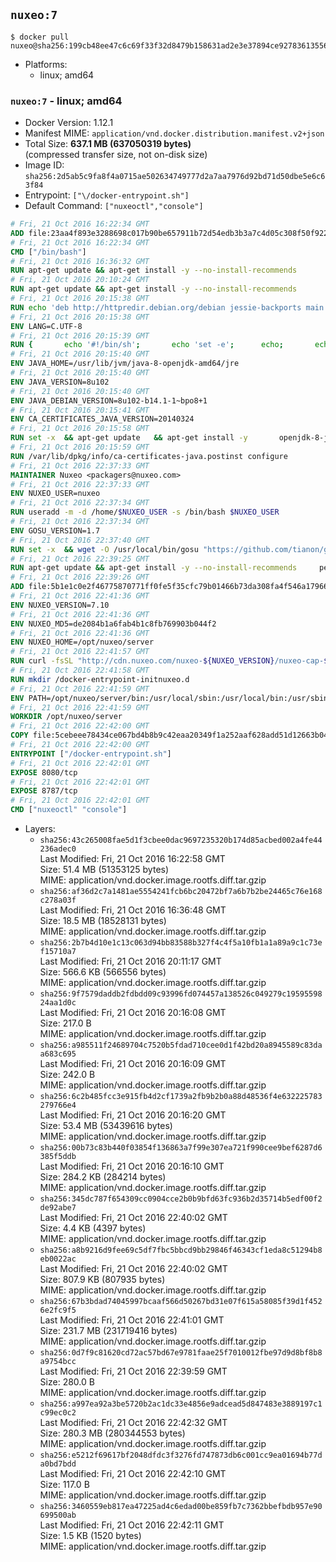 ## `nuxeo:7`

```console
$ docker pull nuxeo@sha256:199cb48ee47c6c69f33f32d8479b158631ad2e3e37894ce92783613556ac6fa8
```

-	Platforms:
	-	linux; amd64

### `nuxeo:7` - linux; amd64

-	Docker Version: 1.12.1
-	Manifest MIME: `application/vnd.docker.distribution.manifest.v2+json`
-	Total Size: **637.1 MB (637050319 bytes)**  
	(compressed transfer size, not on-disk size)
-	Image ID: `sha256:2d5ab5c9fa8f4a0715ae502634749777d2a7aa7976d92bd71d50dbe5e6c63f84`
-	Entrypoint: `["\/docker-entrypoint.sh"]`
-	Default Command: `["nuxeoctl","console"]`

```dockerfile
# Fri, 21 Oct 2016 16:22:34 GMT
ADD file:23aa4f893e3288698c017b90be657911b72d54edb3b3a7c4d05c308f50f9228f in / 
# Fri, 21 Oct 2016 16:22:34 GMT
CMD ["/bin/bash"]
# Fri, 21 Oct 2016 16:36:32 GMT
RUN apt-get update && apt-get install -y --no-install-recommends 		ca-certificates 		curl 		wget 	&& rm -rf /var/lib/apt/lists/*
# Fri, 21 Oct 2016 20:10:24 GMT
RUN apt-get update && apt-get install -y --no-install-recommends 		bzip2 		unzip 		xz-utils 	&& rm -rf /var/lib/apt/lists/*
# Fri, 21 Oct 2016 20:15:38 GMT
RUN echo 'deb http://httpredir.debian.org/debian jessie-backports main' > /etc/apt/sources.list.d/jessie-backports.list
# Fri, 21 Oct 2016 20:15:38 GMT
ENV LANG=C.UTF-8
# Fri, 21 Oct 2016 20:15:39 GMT
RUN { 		echo '#!/bin/sh'; 		echo 'set -e'; 		echo; 		echo 'dirname "$(dirname "$(readlink -f "$(which javac || which java)")")"'; 	} > /usr/local/bin/docker-java-home 	&& chmod +x /usr/local/bin/docker-java-home
# Fri, 21 Oct 2016 20:15:40 GMT
ENV JAVA_HOME=/usr/lib/jvm/java-8-openjdk-amd64/jre
# Fri, 21 Oct 2016 20:15:40 GMT
ENV JAVA_VERSION=8u102
# Fri, 21 Oct 2016 20:15:40 GMT
ENV JAVA_DEBIAN_VERSION=8u102-b14.1-1~bpo8+1
# Fri, 21 Oct 2016 20:15:41 GMT
ENV CA_CERTIFICATES_JAVA_VERSION=20140324
# Fri, 21 Oct 2016 20:15:58 GMT
RUN set -x 	&& apt-get update 	&& apt-get install -y 		openjdk-8-jre-headless="$JAVA_DEBIAN_VERSION" 		ca-certificates-java="$CA_CERTIFICATES_JAVA_VERSION" 	&& rm -rf /var/lib/apt/lists/* 	&& [ "$JAVA_HOME" = "$(docker-java-home)" ]
# Fri, 21 Oct 2016 20:15:59 GMT
RUN /var/lib/dpkg/info/ca-certificates-java.postinst configure
# Fri, 21 Oct 2016 22:37:33 GMT
MAINTAINER Nuxeo <packagers@nuxeo.com>
# Fri, 21 Oct 2016 22:37:33 GMT
ENV NUXEO_USER=nuxeo
# Fri, 21 Oct 2016 22:37:34 GMT
RUN useradd -m -d /home/$NUXEO_USER -s /bin/bash $NUXEO_USER
# Fri, 21 Oct 2016 22:37:34 GMT
ENV GOSU_VERSION=1.7
# Fri, 21 Oct 2016 22:37:40 GMT
RUN set -x 	&& wget -O /usr/local/bin/gosu "https://github.com/tianon/gosu/releases/download/$GOSU_VERSION/gosu-$(dpkg --print-architecture)" 	&& wget -O /usr/local/bin/gosu.asc "https://github.com/tianon/gosu/releases/download/$GOSU_VERSION/gosu-$(dpkg --print-architecture).asc" 	&& export GNUPGHOME="$(mktemp -d)" 	&& gpg --keyserver ha.pool.sks-keyservers.net --recv-keys B42F6819007F00F88E364FD4036A9C25BF357DD4 	&& gpg --batch --verify /usr/local/bin/gosu.asc /usr/local/bin/gosu 	&& rm -r "$GNUPGHOME" /usr/local/bin/gosu.asc 	&& chmod +x /usr/local/bin/gosu 	&& gosu nobody true
# Fri, 21 Oct 2016 22:39:25 GMT
RUN apt-get update && apt-get install -y --no-install-recommends     perl     locales     pwgen     imagemagick     ffmpeg2theora     ufraw     poppler-utils     libreoffice     libwpd-tools     exiftool     ghostscript  && rm -rf /var/lib/apt/lists/*
# Fri, 21 Oct 2016 22:39:26 GMT
ADD file:5b1e1c0e2f46775870771ff0fe5f35cfc79b01466b73da308fa4f546a1796610 in /etc/ImageMagick/policy.xml 
# Fri, 21 Oct 2016 22:41:36 GMT
ENV NUXEO_VERSION=7.10
# Fri, 21 Oct 2016 22:41:36 GMT
ENV NUXEO_MD5=de2084b1a6fab4b1c8fb769903b044f2
# Fri, 21 Oct 2016 22:41:36 GMT
ENV NUXEO_HOME=/opt/nuxeo/server
# Fri, 21 Oct 2016 22:41:57 GMT
RUN curl -fsSL "http://cdn.nuxeo.com/nuxeo-${NUXEO_VERSION}/nuxeo-cap-${NUXEO_VERSION}-tomcat.zip" -o /tmp/nuxeo-distribution-tomcat.zip     && echo "$NUXEO_MD5 /tmp/nuxeo-distribution-tomcat.zip" | md5sum -c -     && mkdir -p /tmp/nuxeo-distribution $(dirname $NUXEO_HOME)     && unzip -q -d /tmp/nuxeo-distribution /tmp/nuxeo-distribution-tomcat.zip     && DISTDIR=$(/bin/ls /tmp/nuxeo-distribution | head -n 1)     && mv /tmp/nuxeo-distribution/$DISTDIR $NUXEO_HOME     && sed -i -e "s/^org.nuxeo.distribution.package.*/org.nuxeo.distribution.package=docker/" $NUXEO_HOME/templates/common/config/distribution.properties     && rm -rf /tmp/nuxeo-distribution*     && chmod +x $NUXEO_HOME/bin/*ctl $NUXEO_HOME/bin/*.sh
# Fri, 21 Oct 2016 22:41:58 GMT
RUN mkdir /docker-entrypoint-initnuxeo.d
# Fri, 21 Oct 2016 22:41:59 GMT
ENV PATH=/opt/nuxeo/server/bin:/usr/local/sbin:/usr/local/bin:/usr/sbin:/usr/bin:/sbin:/bin
# Fri, 21 Oct 2016 22:41:59 GMT
WORKDIR /opt/nuxeo/server
# Fri, 21 Oct 2016 22:42:00 GMT
COPY file:5cebeee78434ce067bd4b8b9c42eaa20349f1a252aaf628add51d12663b04917 in / 
# Fri, 21 Oct 2016 22:42:00 GMT
ENTRYPOINT ["/docker-entrypoint.sh"]
# Fri, 21 Oct 2016 22:42:01 GMT
EXPOSE 8080/tcp
# Fri, 21 Oct 2016 22:42:01 GMT
EXPOSE 8787/tcp
# Fri, 21 Oct 2016 22:42:01 GMT
CMD ["nuxeoctl" "console"]
```

-	Layers:
	-	`sha256:43c265008fae5d1f3cbee0dac9697235320b174d85acbed002a4fe44236adec0`  
		Last Modified: Fri, 21 Oct 2016 16:22:58 GMT  
		Size: 51.4 MB (51353125 bytes)  
		MIME: application/vnd.docker.image.rootfs.diff.tar.gzip
	-	`sha256:af36d2c7a1481ae5554241fcb6bc20472bf7a6b7b2be24465c76e168c278a03f`  
		Last Modified: Fri, 21 Oct 2016 16:36:48 GMT  
		Size: 18.5 MB (18528131 bytes)  
		MIME: application/vnd.docker.image.rootfs.diff.tar.gzip
	-	`sha256:2b7b4d10e1c13c063d94bb83588b327f4c4f5a10fb1a1a89a9c1c73ef15710a7`  
		Last Modified: Fri, 21 Oct 2016 20:11:17 GMT  
		Size: 566.6 KB (566556 bytes)  
		MIME: application/vnd.docker.image.rootfs.diff.tar.gzip
	-	`sha256:9f7579daddb2fdbdd09c93996fd074457a138526c049279c1959559824aa1d0c`  
		Last Modified: Fri, 21 Oct 2016 20:16:08 GMT  
		Size: 217.0 B  
		MIME: application/vnd.docker.image.rootfs.diff.tar.gzip
	-	`sha256:a985511f24689704c7520b5fdad710cee0d1f42bd20a8945589c83daa683c695`  
		Last Modified: Fri, 21 Oct 2016 20:16:09 GMT  
		Size: 242.0 B  
		MIME: application/vnd.docker.image.rootfs.diff.tar.gzip
	-	`sha256:6c2b485fcc3e915fb4d2cf1739a2fb9b2b0a88d48536f4e632225783279766e4`  
		Last Modified: Fri, 21 Oct 2016 20:16:20 GMT  
		Size: 53.4 MB (53439616 bytes)  
		MIME: application/vnd.docker.image.rootfs.diff.tar.gzip
	-	`sha256:00b73c83b440f03854f136863a7f99e307ea721f990cee9bef6287d6385f5ddb`  
		Last Modified: Fri, 21 Oct 2016 20:16:10 GMT  
		Size: 284.2 KB (284214 bytes)  
		MIME: application/vnd.docker.image.rootfs.diff.tar.gzip
	-	`sha256:345dc787f654309cc0904cce2b0b9bfd63fc936b2d35714b5edf00f2de92abe7`  
		Last Modified: Fri, 21 Oct 2016 22:40:02 GMT  
		Size: 4.4 KB (4397 bytes)  
		MIME: application/vnd.docker.image.rootfs.diff.tar.gzip
	-	`sha256:a8b9216d9fee69c5df7fbc5bbcd9bb29846f46343cf1eda8c51294b8eb0022ac`  
		Last Modified: Fri, 21 Oct 2016 22:40:02 GMT  
		Size: 807.9 KB (807935 bytes)  
		MIME: application/vnd.docker.image.rootfs.diff.tar.gzip
	-	`sha256:67b3bdad74045997bcaaf566d50267bd31e07f615a58085f39d1f4526e2fc9f5`  
		Last Modified: Fri, 21 Oct 2016 22:41:01 GMT  
		Size: 231.7 MB (231719416 bytes)  
		MIME: application/vnd.docker.image.rootfs.diff.tar.gzip
	-	`sha256:0d7f9c81620cd72ac57bd67e9781faae25f7010012fbe97d9d8bf8b8a9754bcc`  
		Last Modified: Fri, 21 Oct 2016 22:39:59 GMT  
		Size: 280.0 B  
		MIME: application/vnd.docker.image.rootfs.diff.tar.gzip
	-	`sha256:a997ea92a3be5720b2ac1dc33e4856e9adcead5d847483e3889197c1c99ec0c2`  
		Last Modified: Fri, 21 Oct 2016 22:42:32 GMT  
		Size: 280.3 MB (280344553 bytes)  
		MIME: application/vnd.docker.image.rootfs.diff.tar.gzip
	-	`sha256:e5212f69617bf2048dfdc3f3276fd747873db6c001cc9ea01694b77da0bd7bdd`  
		Last Modified: Fri, 21 Oct 2016 22:42:10 GMT  
		Size: 117.0 B  
		MIME: application/vnd.docker.image.rootfs.diff.tar.gzip
	-	`sha256:3460559eb817ea47225ad4c6edad00be859fb7c7362bbefbdb957e90699500ab`  
		Last Modified: Fri, 21 Oct 2016 22:42:11 GMT  
		Size: 1.5 KB (1520 bytes)  
		MIME: application/vnd.docker.image.rootfs.diff.tar.gzip
